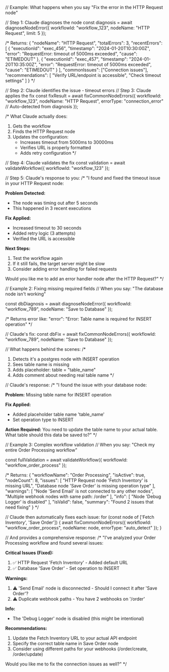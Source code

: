 // Example: What happens when you say "Fix the error in the HTTP Request node"

// Step 1: Claude diagnoses the node
const diagnosis = await diagnoseNodeError({
  workflowId: "workflow_123",
  nodeName: "HTTP Request",
  limit: 5
});

/* Returns:
{
  "nodeName": "HTTP Request",
  "totalErrors": 3,
  "recentErrors": [
    {
      "executionId": "exec_456",
      "timestamp": "2024-01-20T10:30:00Z",
      "error": "RequestError: timeout of 5000ms exceeded",
      "cause": "ETIMEDOUT"
    },
    {
      "executionId": "exec_457",
      "timestamp": "2024-01-20T10:35:00Z",
      "error": "RequestError: timeout of 5000ms exceeded",
      "cause": "ETIMEDOUT"
    }
  ],
  "commonIssues": ["Connection issues"],
  "recommendations": [
    "Verify URL/endpoint is accessible",
    "Check timeout settings"
  ]
}
*/

// Step 2: Claude identifies the issue - timeout errors
// Step 3: Claude applies the fix
const fixResult = await fixCommonNodeErrors({
  workflowId: "workflow_123",
  nodeName: "HTTP Request",
  errorType: "connection_error"  // Auto-detected from diagnosis
});

/* What Claude actually does:
1. Gets the workflow
2. Finds the HTTP Request node
3. Updates the configuration:
   - Increases timeout from 5000ms to 30000ms
   - Verifies URL is properly formatted
   - Adds retry configuration
*/

// Step 4: Claude validates the fix
const validation = await validateWorkflow({
  workflowId: "workflow_123"
});

// Step 5: Claude's response to you:
/*
"I found and fixed the timeout issue in your HTTP Request node:

**Problem Detected:**
- The node was timing out after 5 seconds
- This happened in 3 recent executions

**Fix Applied:**
- Increased timeout to 30 seconds
- Added retry logic (3 attempts)
- Verified the URL is accessible

**Next Steps:**
1. Test the workflow again
2. If it still fails, the target server might be slow
3. Consider adding error handling for failed requests

Would you like me to add an error handler node after the HTTP Request?"
*/

// Example 2: Fixing missing required fields
// When you say: "The database node isn't working"

const dbDiagnosis = await diagnoseNodeError({
  workflowId: "workflow_789",
  nodeName: "Save to Database"
});

/* Returns error like:
"error": "Error: Table name is required for INSERT operation"
*/

// Claude's fix:
const dbFix = await fixCommonNodeErrors({
  workflowId: "workflow_789",
  nodeName: "Save to Database"
});

// What happens behind the scenes:
/*
1. Detects it's a postgres node with INSERT operation
2. Sees table name is missing
3. Adds placeholder: table = "table_name"
4. Adds comment about needing real table name
*/

// Claude's response:
/*
"I found the issue with your database node:

**Problem:** Missing table name for INSERT operation

**Fix Applied:**
- Added placeholder table name 'table_name'
- Set operation type to INSERT

**Action Required:**
You need to update the table name to your actual table. 
What table should this data be saved to?"
*/

// Example 3: Complex workflow validation
// When you say: "Check my entire Order Processing workflow"

const fullValidation = await validateWorkflow({
  workflowId: "workflow_order_process"
});

/* Returns:
{
  "workflowName": "Order Processing",
  "isActive": true,
  "nodeCount": 8,
  "issues": [
    "HTTP Request node 'Fetch Inventory' is missing URL",
    "Database node 'Save Order' is missing operation type"
  ],
  "warnings": [
    "Node 'Send Email' is not connected to any other nodes",
    "Multiple webhook nodes with same path: /order"
  ],
  "info": [
    "Node 'Debug Logger' is disabled"
  ],
  "isValid": false,
  "summary": "Found 2 issues that need fixing"
}
*/

// Claude then automatically fixes each issue:
for (const node of ['Fetch Inventory', 'Save Order']) {
  await fixCommonNodeErrors({
    workflowId: "workflow_order_process",
    nodeName: node,
    errorType: "auto_detect"
  });
}

// And provides a comprehensive response:
/*
"I've analyzed your Order Processing workflow and found several issues:

**Critical Issues (Fixed):**
1. ✅ HTTP Request 'Fetch Inventory' - Added default URL
2. ✅ Database 'Save Order' - Set operation to INSERT

**Warnings:**
1. ⚠️ 'Send Email' node is disconnected - Should I connect it after 'Save Order'?
2. ⚠️ Duplicate webhook paths - You have 2 webhooks on '/order'

**Info:**
- The 'Debug Logger' node is disabled (this might be intentional)

**Recommendations:**
1. Update the Fetch Inventory URL to your actual API endpoint
2. Specify the correct table name in Save Order node
3. Consider using different paths for your webhooks (/order/create, /order/update)

Would you like me to fix the connection issues as well?"
*/